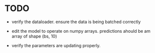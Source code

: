 # TODO

- verify the dataloader. ensure the data is being batched correctly

- edit the model to operate on numpy arrays. predictions ahould be am array of shape (bs, 10)

- verify the parameters are updating properly.   
